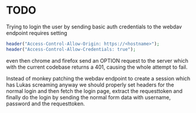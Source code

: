 # TODO
Trying to login the user by sending basic auth credentials to the webdav endpoint requires setting
```php
header("Access-Control-Allow-Origin: https://<hostname>");
header("Access-Control-Allow-Credentials: true");
```

even then chrome and firefox send an OPTION request to the server which with the current codebase returns a 401, causing the whole attempt to fail.

Instead of monkey patching the webdav endpoint to create a session which has Lukas screaming anyway we should properly set headers for the normal login and then fetch the login page, extract the requesttoken and finally do the login by sending the normal form data with username, password and the requesttoken.

